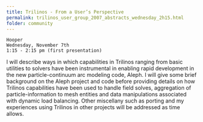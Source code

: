 ```yaml
---
title: Trilinos - From a User’s Perspective
permalink: trilinos_user_group_2007_abstracts_wednesday_2h15.html
folder: community
---
```


    Hooper
    Wednesday, November 7th  
    1:15 - 2:15 pm (first presentation)
      
I will describe ways in which capabilities in Trilinos ranging from basic utilities to solvers have been instrumental in enabling rapid development in the new particle-continuum arc modeling code, Aleph. 
I will give some brief background on the Aleph project and code before providing details on how Trilinos capabilities have been used to handle field solves, aggregation of particle-information to mesh entities and data manipulations associated with dynamic load balancing. 
Other miscellany such as porting and my experiences using Trilinos in other projects will be addressed as time allows.